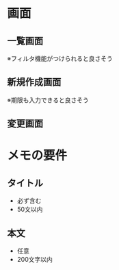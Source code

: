 # 画面
## 一覧画面
※フィルタ機能がつけられると良さそう
## 新規作成画面
※期限も入力できると良さそう
## 変更画面

# メモの要件
## タイトル
- 必ず含む
- 50文以内

## 本文
- 任意
- 200文字以内
